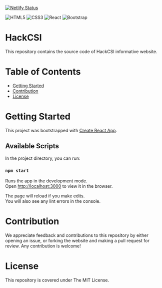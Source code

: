 [![Netlify Status](https://api.netlify.com/api/v1/badges/dba3f9b7-206c-448a-9e7f-97f230df934d/deploy-status)](https://app.netlify.com/sites/hackcsi/deploys)

<p>
    <img alt="HTML5" src="https://img.shields.io/badge/html5-%23E34F26.svg?style=for-the-badge&logo=html5&logoColor=white"/>
    <img alt="CSS3" src="https://img.shields.io/badge/css3-%231572B6.svg?style=for-the-badge&logo=css3&logoColor=white"/>
    <img alt="React" src="https://img.shields.io/badge/react-%2320232a.svg?style=for-the-badge&logo=react&logoColor=%2361DAFB"/>
    <img alt="Bootstrap" src="https://img.shields.io/badge/bootstrap-%23563D7C.svg?style=for-the-badge&logo=bootstrap&logoColor=white"/>
</p>

# HackCSI

This repository contains the source code of HackCSI informative website.

# Table of Contents

- [Getting Started](#getting-started)
- [Contribution](#contribution)
- [License](#license)

# Getting Started

This project was bootstrapped with [Create React App](https://github.com/facebook/create-react-app).

## Available Scripts

In the project directory, you can run:

### `npm start`

Runs the app in the development mode.\
Open [http://localhost:3000](http://localhost:3000) to view it in the browser.

The page will reload if you make edits.\
You will also see any lint errors in the console.

# Contribution

We appreciate feedback and contributions to this repository by either opening an issue, or forking the website and making a pull request for review. Any contribution is welcome!

# License

This repository is covered under The MIT License.
